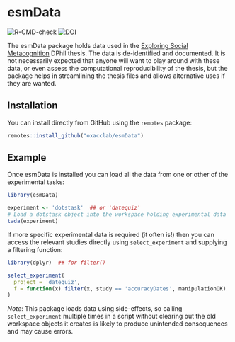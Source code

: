 
# esmData

<!-- badges: start -->
![R-CMD-check](https://github.com/oxacclab/esmData/workflows/R-CMD-check/badge.svg)
[![DOI](https://zenodo.org/badge/279848253.svg)](https://zenodo.org/badge/latestdoi/279848253)
<!-- badges: end -->

The esmData package holds data used in the [Exploring Social Metacognition](https://github.com/mjaquiery/oxforddown) DPhil thesis.
The data is de-identified and documented.
It is not necessarily expected that anyone will want to play around with these data, or even assess the computational reproducibility of the thesis, but the package helps in streamlining the thesis files and allows alternative uses if they are wanted.

## Installation

You can install directly from GitHub using the `remotes` package:

``` r
remotes::install_github("oxacclab/esmData")
```

## Example

Once esmData is installed you can load all the data from one or other of the experimental tasks:

``` r
library(esmData)

experiment <- 'dotstask'  ## or 'datequiz'
# Load a dotstask object into the workspace holding experimental data
tada(experiment)  

```

If more specific experimental data is required (it often is!) then you can access the relevant studies directly using `select_experiment` and supplying a filtering function:

``` r
library(dplyr)  ## for filter()

select_experiment(
  project = 'datequiz',
  f = function(x) filter(x, study == 'accuracyDates', manipulationOK)
)
```

_Note_: This package loads data using side-effects, so calling `select_experiment` multiple times in a script without clearing out the old workspace objects it creates is likely to produce unintended consequences and may cause errors.
